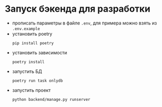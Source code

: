 # Запуск бэкенда для разработки
- прописать параметры в файле `.env`, для примера можно взять из `.env.example`
- установить poetry
    ```
    pip install poetry
    ```
- установить зависимости
    ```
    poetry install
    ```
- запустить БД
    ```
    poetry run task onlydb
    ```
- запустить проект
    ```
    python backend/manage.py runserver
    ```